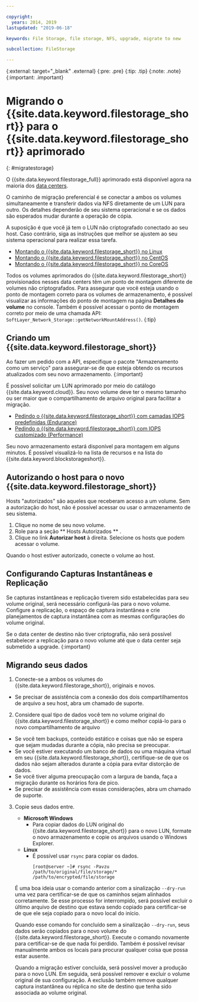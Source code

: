 ```yaml
---

copyright:
  years: 2014, 2019
lastupdated: "2019-06-18"

keywords: File Storage, file storage, NFS, upgrade, migrate to new

subcollection: FileStorage

---
```

{:external: target="_blank" .external}
{:pre: .pre}
{:tip: .tip}
{:note: .note}
{:important: .important}

# Migrando o {{site.data.keyword.filestorage_short}} para o {{site.data.keyword.filestorage_short}} aprimorado
{: #migratestorage}

O {{site.data.keyword.filestorage_full}} aprimorado está disponível agora na maioria dos [data centers](/docs/infrastructure/FileStorage?topic=FileStorage-selectDC).

O caminho de migração preferencial é se conectar a ambos os volumes simultaneamente e transferir dados via NFS diretamente de um LUN para outro. Os detalhes dependerão de seu sistema operacional e se os dados são esperados mudar durante a operação de cópia.

A suposição é que você já tem o LUN não criptografado conectado ao seu host. Caso contrário, siga as instruções que melhor se ajustem ao seu sistema operacional para realizar essa tarefa.

- [Montando o {{site.data.keyword.filestorage_short}} no Linux](/docs/infrastructure/FileStorage?topic=FileStorage-mountingLinux)
- [Montando o {{site.data.keyword.filestorage_short}} no CentOS](/docs/infrastructure/FileStorage?topic=FileStorage-mountingCentOS)
- [Montando o {{site.data.keyword.filestorage_short}} no CoreOS](/docs/infrastructure/FileStorage?topic=FileStorage-mountingCoreOS)

Todos os volumes aprimorados do {{site.data.keyword.filestorage_short}} provisionados nesses data centers têm um ponto de montagem diferente de volumes não criptografados. Para assegurar que você esteja usando o ponto de montagem correto para os volumes de armazenamento, é possível visualizar as informações do ponto de montagem na página **Detalhes do volume** no console. Também é possível acessar o ponto de montagem correto por meio de uma chamada API: `SoftLayer_Network_Storage::getNetworkMountAddress()`.
{:tip}


## Criando um {{site.data.keyword.filestorage_short}}

Ao fazer um pedido com a API, especifique o pacote "Armazenamento como um serviço" para assegurar-se de que esteja obtendo os recursos atualizados com seu novo armazenamento.
{:important}

É possível solicitar um LUN aprimorado por meio do catálogo {{site.data.keyword.cloud}}. Seu novo volume deve ter o mesmo tamanho ou ser maior que o compartilhamento de arquivo original para facilitar a migração.

- [Pedindo o {{site.data.keyword.filestorage_short}} com camadas IOPS predefinidas (Endurance)](/docs/infrastructure/FileStorage?topic=FileStorage-orderingConsole#endurance)
- [Pedindo o {{site.data.keyword.filestorage_short}} com IOPS customizado (Performance)](/docs/infrastructure/FileStorage?topic=FileStorage-orderingConsole#performance)

Seu novo armazenamento estará disponível para montagem em alguns minutos. É possível visualizá-lo na lista de recursos e na lista do {{site.data.keyword.blockstorageshort}}.


## Autorizando o host para o novo {{site.data.keyword.filestorage_short}}

Hosts "autorizados" são aqueles que receberam acesso a um volume. Sem a autorização do host, não é possível acessar ou usar o armazenamento de seu sistema.

1. Clique no nome de seu novo volume.
2. Role para a seção  ** Hosts Autorizados ** .
3. Clique no link **Autorizar host** à direita. Selecione os hosts que podem acessar o volume.

Quando o host estiver autorizado, conecte o volume ao host.


## Configurando Capturas Instantâneas e Replicação

Se capturas instantâneas e replicação tiverem sido estabelecidas para seu volume original, será necessário configurá-las para o novo volume. Configure a replicação, o espaço de captura instantânea e crie planejamentos de captura instantânea com as mesmas configurações do volume original.

Se o data center de destino não tiver criptografia, não será possível estabelecer a replicação para o novo volume até que o data center seja submetido a upgrade.
{:important}


## Migrando seus dados

1. Conecte-se a ambos os volumes do {{site.data.keyword.filestorage_short}}, originais e novos.
  - Se precisar de assistência com a conexão dos dois compartilhamentos de arquivo a seu host, abra um chamado de suporte.

2. Considere qual tipo de dados você tem no volume original do {{site.data.keyword.filestorage_short}} e como melhor copiá-lo para o novo compartilhamento de arquivo
  - Se você tem backups, conteúdo estático e coisas que não se espera que sejam mudadas
durante a cópia, não precisa se preocupar.
  - Se você estiver executando um banco de dados ou uma máquina virtual em seu {{site.data.keyword.filestorage_short}}, certifique-se de que os dados não sejam alterados durante a cópia para evitar distorção de dados.
  - Se você tiver alguma preocupação com a largura de banda, faça a migração durante os horários fora de pico.
  - Se precisar de assistência com essas considerações, abra um chamado de suporte.

3. Copie seus dados entre.
   - **Microsoft Windows**
     - Para copiar dados do LUN original do {{site.data.keyword.filestorage_short}} para o novo LUN, formate o novo armazenamento e copie os arquivos usando o Windows Explorer.
   - **Linux**
     - É possível usar `rsync` para copiar os dados.
       ```
       [root@server ~]# rsync -Pavzu /path/to/original/file/storage/* /path/to/encrypted/file/storage
       ```

   É uma boa ideia usar o comando anterior com a sinalização `--dry-run` uma vez para certificar-se de que os caminhos sejam alinhados corretamente. Se esse processo for interrompido, será possível excluir o último arquivo de destino que estava sendo copiado para certificar-se de que ele seja copiado para o novo local do início.

   Quando esse comando for concluído sem a sinalização `--dry-run`, seus dados serão copiados para o novo volume do {{site.data.keyword.filestorage_short}}. Execute o comando novamente para certificar-se de que nada foi perdido. Também é possível revisar manualmente ambos os locais para procurar qualquer coisa que possa estar ausente.

   Quando a migração estiver concluída, será possível mover a produção para o novo LUN. Em seguida, será possível remover e excluir o volume original de sua configuração. A exclusão também remove qualquer captura instantânea ou réplica no site de destino que tenha sido associada ao volume original.
